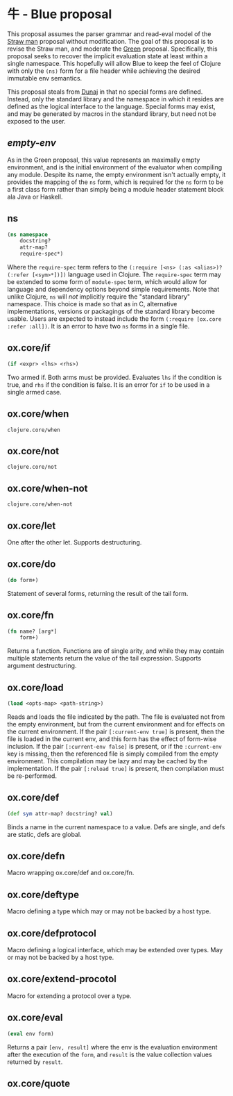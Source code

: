 # 牛 - Blue proposal

This proposal assumes the parser grammar and read-eval model of the [Straw man](/straw/) proposal without modification.
The goal of this proposal is to revise the Straw man, and moderate the [Green](/green/) proposal.
Specifically, this proposal seeks to recover the implicit evaluation state at least within a single namespace.
This hopefully will allow Blue to keep the feel of Clojure with only the `(ns)` form for a file header while achieving the desired immutable env semantics.

This proposal steals from [Dunaj](http://dunaj.org) in that no special forms are defined.
Instead, only the standard library and the namespace in which it resides are defined as the logical interface to the language.
Special forms may exist, and may be generated by macros in the standard library, but need not be exposed to the user.

## *empty-env*

As in the Green proposal, this value represents an maximally empty environment, and is the initial environment of the evaluator when compiling any module.
Despite its name, the empty environment isn't actually empty, it provides the mapping of the `ns` form, which is required for the `ns` form to be a first class form rather than simply being a module header statement block ala Java or Haskell.

## ns

```Clojure
(ns namespace
    docstring?
    attr-map?
    require-spec*)
```

Where the `require-spec` term refers to the `(:require [<ns> (:as <alias>)? (:refer [<sym>*])])` language used in Clojure.
The `require-spec` term may be extended to some form of `module-spec` term, which would allow for language and dependency options beyond simple requirements.
Note that unlike Clojure, `ns` will _not_ implicitly require the "standard library" namespace.
This choice is made so that as in C, alternative implementations, versions or packagings of the standard library become usable.
Users are expected to instead include the form `(:require [ox.core :refer :all])`.
It is an error to have two `ns` forms in a single file.

## ox.core/if

```Clojure
(if <expr> <lhs> <rhs>)
```

Two armed if.
Both arms must be provided.
Evaluates `lhs` if the condition is true, and `rhs` if the condition is false.
It is an error for `if` to be used in a single armed case.

## ox.core/when

`clojure.core/when`

## ox.core/not

`clojure.core/not`

## ox.core/when-not

`clojure.core/when-not`

## ox.core/let

One after the other let.
Supports destructuring.

## ox.core/do

```Clojure
(do form+)
```

Statement of several forms, returning the result of the tail form.

## ox.core/fn

```Clojure
(fn name? [arg*]
    form+)
```

Returns a function.
Functions are of single arity, and while they may contain multiple statements return the value of the tail expression.
Supports argument destructuring.

## ox.core/load

```Clojure
(load <opts-map> <path-string>)
```

Reads and loads the file indicated by the path.
The file is evaluated not from the empty environment, but from the current environment and for effects on the current environment.
If the pair `[:current-env true]` is present, then the file is loaded in the current env, and this form has the effect of form-wise inclusion.
If the pair `[:current-env false]` is present, or if the `:current-env` key is missing, then the referenced file is simply compiled from the empty environment.
This compilation may be lazy and may be cached by the implementation.
If the pair `[:reload true]` is present, then compilation must be re-performed.

## ox.core/def

```Clojure
(def sym attr-map? docstring? val)
```

Binds a name in the current namespace to a value.
Defs are single, and defs are static, defs are global.

## ox.core/defn

Macro wrapping ox.core/def and ox.core/fn.

## ox.core/deftype

Macro defining a type which may or may not be backed by a host type.

## ox.core/defprotocol

Macro defining a logical interface, which may be extended over types. May or may not be backed by a host type.

## ox.core/extend-procotol

Macro for extending a protocol over a type.

## ox.core/eval

```Clojure
(eval env form)
```

Returns a pair `[env, result]` where the env is the evaluation environment after the execution of the `form`, and `result` is the value collection values returned by `result`.

## ox.core/quote
